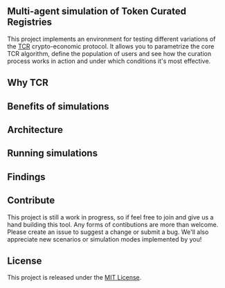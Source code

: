 ## Multi-agent simulation of Token Curated Registries
This project implements an environment for testing different variations of the
[TCR](https://hackernoon.com/token-curated-registry-tcr-design-patterns-4de6d18efa15) 
crypto-economic protocol. It allows you to parametrize the core TCR algorithm, define the population of users
and see how the curation process works in action and under which conditions it's most effective.  

## Why TCR



## Benefits of simulations




## Architecture


## Running simulations

## Findings

## Contribute
This project is still a work in progress, so if feel free to join and give us a hand building this tool.
Any forms of contibutions are more than welcome.
Please create an issue to suggest a change or submit a bug.
We'll also appreciate new scenarios or simulation modes implemented by you!

## License

This project is released under the [MIT License](LICENSE).

